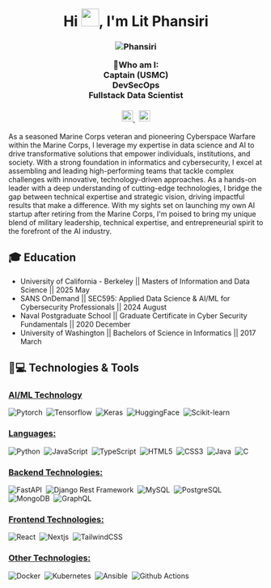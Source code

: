 <h1 align="center">Hi <img src="https://media.giphy.com/media/hvRJCLFzcasrR4ia7z/giphy.gif" width="35">, I'm Lit Phansiri</h1>
<h3 align="center">
  
  ![Phansiri](https://komarev.com/ghpvc/?username=phansiri)
  
  🙂Who am I:  <br/>
  Captain (USMC)  <br/>
  DevSecOps <br/>
  Fullstack Data Scientist <br/> <br/>
  <a href="https://phansiri.com">
    <img src="https://img.shields.io/badge/website-phansiri.com-gold" alt="Portfolio" style="height:22px;">
  </a>&nbsp;
  <a href="https://www.linkedin.com/in/litthideth-phansiri-6b79b098/">
    <img src="https://img.shields.io/badge/connect-Linkedin-blue" alt="Portfolio" style="height:22px;">
  </a>
</h3>

As a seasoned Marine Corps veteran and pioneering Cyberspace Warfare within the Marine Corps, I leverage my expertise in data science and AI to drive transformative solutions that empower individuals, institutions, and society. With a strong foundation in informatics and cybersecurity, I excel at assembling and leading high-performing teams that tackle complex challenges with innovative, technology-driven approaches. As a hands-on leader with a deep understanding of cutting-edge technologies, I bridge the gap between technical expertise and strategic vision, driving impactful results that make a difference. With my sights set on launching my own AI startup after retiring from the Marine Corps, I'm poised to bring my unique blend of military leadership, technical expertise, and entrepreneurial spirit to the forefront of the AI industry.

## 🎓 Education

* University of California - Berkeley || Masters of Information and Data Science || 2025 May
* SANS OnDemand || SEC595: Applied Data Science & AI/ML for Cybersecurity Professionals || 2024 August
* Naval Postgraduate School || Graduate Certificate in Cyber Security Fundamentals || 2020 December
* University of Washington || Bachelors of Science in Informatics || 2017 March

## 🚀💻 Technologies & Tools

### <u> AI/ML Technology</u>

![Pytorch](https://img.shields.io/badge/PyTorch-EE4C2C?style=for-the-badge&logo=pytorch&logoColor=white)&nbsp;
![Tensorflow](https://img.shields.io/badge/TensorFlow-FF6F00?style=for-the-badge&logo=tensorflow&logoColor=white)&nbsp;
![Keras](https://img.shields.io/badge/Keras-FF0000?style=for-the-badge&logo=keras&logoColor=white)&nbsp;
![HuggingFace](https://img.shields.io/badge/-HuggingFace-FDEE21?style=for-the-badge&logo=HuggingFace&logoColor=black)&nbsp;
![Scikit-learn](https://img.shields.io/badge/scikitlearn-F7931E.svg?style=for-the-badge&logo=scikit-learn&logoColor=white)&nbsp;

### <u> Languages: </u>
  
![Python](https://img.shields.io/badge/python-3670A0?style=for-the-badge&logo=python&logoColor=ffdd54)&nbsp;
![JavaScript](https://img.shields.io/badge/javascript-%23323330.svg?style=for-the-badge&logo=javascript&logoColor=%23F7DF1E)&nbsp;
![TypeScript](https://img.shields.io/badge/typescript-%23007ACC.svg?style=for-the-badge&logo=typescript&logoColor=white)&nbsp;
![HTML5](https://img.shields.io/badge/html5-%23E34F26.svg?style=for-the-badge&logo=html5&logoColor=white)&nbsp;
![CSS3](https://img.shields.io/badge/css3-%231572B6.svg?style=for-the-badge&logo=css3&logoColor=white)&nbsp;
![Java](https://img.shields.io/badge/java-%23ED8B00.svg?style=for-the-badge&logo=openjdk&logoColor=white)&nbsp;
![C](https://img.shields.io/badge/c-%2300599C.svg?style=for-the-badge&logo=c&logoColor=white)&nbsp;

### <u> Backend Technologies: </u>

![FastAPI](https://img.shields.io/badge/fastapi-109989?style=for-the-badge&logo=FASTAPI&logoColor=white)&nbsp;
![Django Rest Framework](https://img.shields.io/badge/django%20rest-ff1709?style=for-the-badge&logo=django&logoColor=white)&nbsp;
![MySQL](https://img.shields.io/badge/mysql-4479A1.svg?style=for-the-badge&logo=mysql&logoColor=white)&nbsp;
![PostgreSQL](https://img.shields.io/badge/PostgreSQL-316192?style=for-the-badge&logo=postgresql&logoColor=white)&nbsp;
![MongoDB](https://img.shields.io/badge/MongoDB-%234ea94b.svg?style=for-the-badge&logo=mongodb&logoColor=white)&nbsp;
![GraphQL](https://img.shields.io/badge/-GraphQL-E10098?style=for-the-badge&logo=graphql&logoColor=white)&nbsp;

### <u> Frontend Technologies: </u>

![React](https://img.shields.io/badge/react-%2320232a.svg?style=for-the-badge&logo=react&logoColor=%2361DAFB)&nbsp;
![Nextjs](https://img.shields.io/badge/Next.js-000000.svg?style=for-the-badge&logo=nextdotjs&logoColor=white)&nbsp;
![TailwindCSS](https://img.shields.io/badge/tailwindcss-%2338B2AC.svg?style=for-the-badge&logo=tailwind-css&logoColor=white)&nbsp;

### <u> Other Technologies: </u>

![Docker](https://img.shields.io/badge/Docker-2CA5E0?style=for-the-badge&logo=docker&logoColor=white)&nbsp;
![Kubernetes](https://img.shields.io/badge/Kubernetes-326CE5.svg?style=for-the-badge&logo=Kubernetes&logoColor=white)&nbsp;
![Ansible](https://img.shields.io/badge/Ansible-EE0000.svg?style=for-the-badge&logo=Ansible&logoColor=white)&nbsp;
![Github Actions](https://img.shields.io/badge/GitHub%20Actions-2088FF.svg?style=for-the-badge&logo=GitHub-Actions&logoColor=white)&nbsp;

